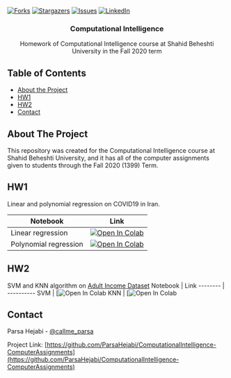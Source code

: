 [![Forks][forks-shield]][forks-url]
[![Stargazers][stars-shield]][stars-url]
[![Issues][issues-shield]][issues-url]
[![LinkedIn][linkedin-shield]][linkedin-url]

<!-- PROJECT LOGO -->
<p align="center">
  <h3 align="center">Computational Intelligence</h3>
  <p align="center">
  Homework of Computational Intelligence course at Shahid Beheshti University in the Fall 2020 term
  </p>
</p>

<!-- TABLE OF CONTENTS -->

## Table of Contents

- [About the Project](#about-the-project)
- [HW1](#HW1)
- [HW2](#HW2)
- [Contact](#contact)

<!-- ABOUT THE PROJECT -->

## About The Project

<!-- [![Product Name Screen Shot][product-screenshot]](https://example.com) -->

This repository was created for the Computational Intelligence course at Shahid Beheshti University, and it has all of the computer assignments given to students through the Fall 2020 (1399) Term.

## HW1

Linear and polynomial regression on COVID19 in Iran.

Notebook | Link
-------- | ----------
Linear regression | [![Open In Colab](https://colab.research.google.com/assets/colab-badge.svg)](https://colab.research.google.com/github/ParsaHejabi/ComputationalIntelligence-ComputerAssignments/blob/main/HW1/COVID19_Iran_linear.ipynb)
Polynomial regression | [![Open In Colab](https://colab.research.google.com/assets/colab-badge.svg)](https://colab.research.google.com/github/ParsaHejabi/ComputationalIntelligence-ComputerAssignments/blob/main/COVID19_Iran_polynomial.ipynb)

## HW2

SVM and KNN algorithm on [Adult Income Dataset](https://sci2s.ugr.es/keel/dataset/data/missing/adult.zip)
Notebook | Link
-------- | ----------
SVM | [![Open In Colab](https://colab.research.google.com/github/ParsaHejabi/ComputationalIntelligence-ComputerAssignments/blob/main/HW2/Adult_Income_Dataset_SVM.ipynb)
KNN | [![Open In Colab](https://colab.research.google.com/github/ParsaHejabi/ComputationalIntelligence-ComputerAssignments/blob/main/HW2/Adult_Income_Dataset_KNN.ipynb)


<!-- CONTACT -->

## Contact

Parsa Hejabi - [@callme_parsa](https://twitter.com/callme_parsa)

Project Link: [https://github.com/ParsaHejabi/ComputationalIntelligence-ComputerAssignments](https://github.com/ParsaHejabi/ComputationalIntelligence-ComputerAssignments)

[forks-shield]: https://img.shields.io/github/forks/ParsaHejabi/ComputationalIntelligence-ComputerAssignments
[forks-url]: https://github.com/ParsaHejabi/ComputationalIntelligence-ComputerAssignments/network/members
[stars-shield]: https://img.shields.io/github/stars/ParsaHejabi/ComputationalIntelligence-ComputerAssignments
[stars-url]: https://github.com/ParsaHejabi/ComputationalIntelligence-ComputerAssignments/stargazers
[issues-shield]: https://img.shields.io/github/issues/ParsaHejabi/ComputationalIntelligence-ComputerAssignments
[issues-url]: https://github.com/ParsaHejabi/ComputationalIntelligence-ComputerAssignments/issues

[linkedin-shield]: https://img.shields.io/badge/-LinkedIn-black.svg?logo=linkedin&colorB=555
[linkedin-url]: https://www.linkedin.com/in/parsa-hejabi/
